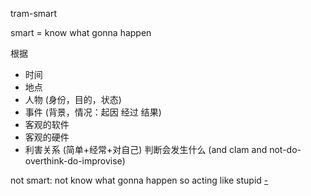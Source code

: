 
tram-smart

smart = know what gonna happen

根据
- 时间
- 地点
- 人物 (身份，目的，状态)
- 事件 (背景，情况：起因 经过 结果)
- 客观的软件
- 客观的硬件
- 利害关系 (简单+经常+对自己)
判断会发生什么 (and clam and not-do-overthink-do-improvise)

not smart: not know what gonna happen so acting like stupid [-](https://twitter.com/ComplexSports/status/871565080298749952)

